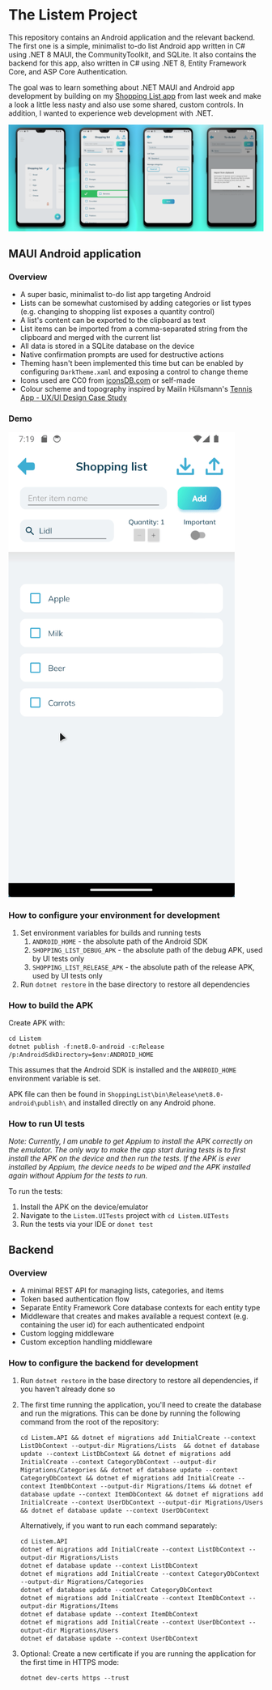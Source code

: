 # The Listem Project

This repository contains an Android application and the relevant backend. The first one is a simple, minimalist to-do
list Android app written in C# using .NET 8 MAUI, the CommunityToolkit, and SQLite. It also contains the backend for
this app, also written in C# using .NET 8, Entity Framework Core, and ASP Core Authentication.

The goal was to learn something about .NET MAUI and Android app development by building on
my [Shopping List app](https://github.com/kimgoetzke/practice-maui-shopping-list) from last week and make a look a
little less nasty and also use some shared, custom controls. In addition, I wanted to experience web development with
.NET.

![Screenshots PNG](./assets/screenshots.png)

## MAUI Android application

### Overview

- A super basic, minimalist to-do list app targeting Android
- Lists can be somewhat customised by adding categories or list types (e.g. changing to shopping list exposes a
  quantity control)
- A list's content can be exported to the clipboard as text
- List items can be imported from a comma-separated string from the clipboard and merged with the current list
- All data is stored in a SQLite database on the device
- Native confirmation prompts are used for destructive actions
- Theming hasn't been implemented this time but can be enabled by configuring `DarkTheme.xaml` and exposing a control to
  change theme
- Icons used are CC0 from [iconsDB.com](https://www.iconsdb.com/) or self-made
- Colour scheme and topography inspired by Mailin
  Hülsmann's [Tennis App - UX/UI Design Case Study](https://www.behance.net/gallery/124361333/Tennis-App-UXUI-Design-Case-Study)

### Demo

![Demo GIF](./assets/demo.gif)

### How to configure your environment for development

1. Set environment variables for builds and running tests
    1. `ANDROID_HOME` - the absolute path of the Android SDK
    2. `SHOPPING_LIST_DEBUG_APK` - the absolute path of the debug APK, used by UI tests only
    3. `SHOPPING_LIST_RELEASE_APK` - the absolute path of the release APK, used by UI tests only
2. Run `dotnet restore` in the base directory to restore all dependencies

### How to build the APK

Create APK with:

```shell
cd Listem
dotnet publish -f:net8.0-android -c:Release /p:AndroidSdkDirectory=$env:ANDROID_HOME
```

This assumes that the Android SDK is installed and the `ANDROID_HOME` environment variable is set.

APK file can then be found in `ShoppingList\bin\Release\net8.0-android\publish\` and installed directly on any Android
phone.

### How to run UI tests

_Note: Currently, I am unable to get Appium to install the APK correctly on the emulator. The only way to make the app
start during tests is to first install the APK on the device and then run the tests. If the APK is ever installed by
Appium, the device needs to be wiped and the APK installed again without Appium for the tests to run._

To run the tests:

1. Install the APK on the device/emulator
2. Navigate to the `Listem.UITests` project with `cd Listem.UITests`
3. Run the tests via your IDE or `donet test`

## Backend

### Overview

- A minimal REST API for managing lists, categories, and items
- Token based authentication flow
- Separate Entity Framework Core database contexts for each entity type
- Middleware that creates and makes available a request context (e.g. containing the user id) for each authenticated
  endpoint
- Custom logging middleware
- Custom exception handling middleware

### How to configure the backend for development

1. Run `dotnet restore` in the base directory to restore all dependencies, if you haven't already done so

2. The first time running the application, you'll need to create the database and run the migrations. This can be done
   by running the following command from the root of the repository:

    ```shell
    cd Listem.API && dotnet ef migrations add InitialCreate --context ListDbContext --output-dir Migrations/Lists  && dotnet ef database update --context ListDbContext && dotnet ef migrations add InitialCreate --context CategoryDbContext --output-dir Migrations/Categories && dotnet ef database update --context CategoryDbContext && dotnet ef migrations add InitialCreate --context ItemDbContext --output-dir Migrations/Items && dotnet ef database update --context ItemDbContext && dotnet ef migrations add InitialCreate --context UserDbContext --output-dir Migrations/Users && dotnet ef database update --context UserDbContext
    ```

    Alternatively, if you want to run each command separately:

    ```shell
    cd Listem.API
    dotnet ef migrations add InitialCreate --context ListDbContext --output-dir Migrations/Lists
    dotnet ef database update --context ListDbContext
    dotnet ef migrations add InitialCreate --context CategoryDbContext --output-dir Migrations/Categories 
    dotnet ef database update --context CategoryDbContext
    dotnet ef migrations add InitialCreate --context ItemDbContext --output-dir Migrations/Items
    dotnet ef database update --context ItemDbContext
    dotnet ef migrations add InitialCreate --context UserDbContext --output-dir Migrations/Users 
    dotnet ef database update --context UserDbContext
    ```

3. Optional: Create a new certificate if you are running the application for the first time in HTTPS mode:

    ```shell
    dotnet dev-certs https --trust
    ```